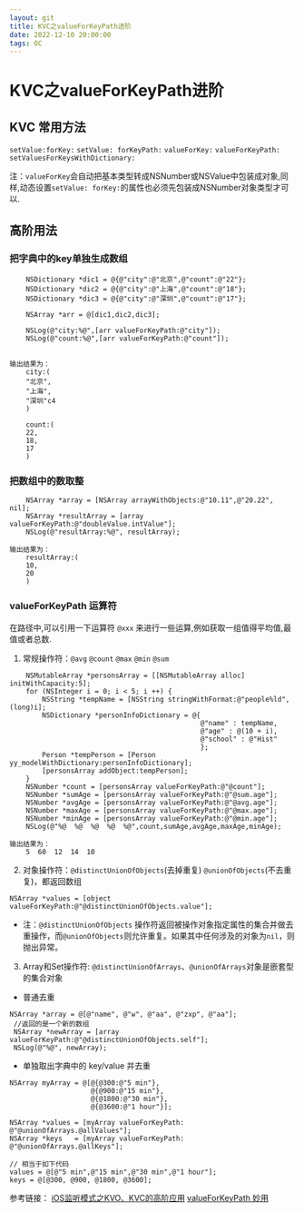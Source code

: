 ```yaml
---
layout: git
title: KVC之valueForKeyPath进阶
date: 2022-12-10 20:00:00
tags: OC
--- 
```


# KVC之valueForKeyPath进阶

## KVC 常用方法
`setValue:forKey:`
`setValue: forKeyPath:`
`valueForKey:`
`valueForKeyPath:`
`setValuesForKeysWithDictionary:`

注：`valueForKey`会自动把基本类型转成NSNumber或NSValue中包装成对象,同样,动态设置`setValue: forKey:`的属性也必须先包装成NSNumber对象类型才可以.


## 高阶用法

### 把字典中的key单独生成数组

```
    NSDictionary *dic1 = @{@"city":@"北京",@"count":@"22"};
    NSDictionary *dic2 = @{@"city":@"上海",@"count":@"18"};
    NSDictionary *dic3 = @{@"city":@"深圳",@"count":@"17"};
    
    NSArray *arr = @[dic1,dic2,dic3];
    
    NSLog(@"city:%@",[arr valueForKeyPath:@"city"]);
    NSLog(@"count:%@",[arr valueForKeyPath:@"count"]);
    
```  

```
输出结果为：
    city:(
    "北京",
    "上海",
    "深圳"c4
    )   

    count:(
    22,
    18,
    17
    )
```

### 把数组中的数取整
```
    NSArray *array = [NSArray arrayWithObjects:@"10.11",@"20.22", nil];
    NSArray *resultArray = [array valueForKeyPath:@"doubleValue.intValue"];
    NSLog(@"resultArray:%@", resultArray);
```

```
输出结果为：
    resultArray:(
    10,
    20
    )
```

### valueForKeyPath 运算符
在路径中,可以引用一下运算符 `@xxx` 来进行一些运算,例如获取一组值得平均值,最值或者总数.

1. 常规操作符：`@avg` `@count` `@max` `@min` `@sum`
```
    NSMutableArray *personsArray = [[NSMutableArray alloc] initWithCapacity:5];
    for (NSInteger i = 0; i < 5; i ++) {
        NSString *tempName = [NSString stringWithFormat:@"people%ld",(long)i];
        NSDictionary *personInfoDictionary = @{
                                               @"name" : tempName,
                                               @"age" : @(10 + i),
                                               @"school" : @"Hist"
                                               };
        Person *tempPerson = [Person yy_modelWithDictionary:personInfoDictionary];
        [personsArray addObject:tempPerson];
    }
    NSNumber *count = [personsArray valueForKeyPath:@"@count"];
    NSNumber *sumAge = [personsArray valueForKeyPath:@"@sum.age"];
    NSNumber *avgAge = [personsArray valueForKeyPath:@"@avg.age"];
    NSNumber *maxAge = [personsArray valueForKeyPath:@"@max.age"];
    NSNumber *minAge = [personsArray valueForKeyPath:@"@min.age"];
    NSLog(@"%@  %@  %@  %@  %@",count,sumAge,avgAge,maxAge,minAge);
```
```
输出结果为：
    5  60  12  14  10
```

2. 对象操作符：`@distinctUnionOfObjects`(去掉重复) `@unionOfObjects`(不去重复)，都返回数组
```
NSArray *values = [object valueForKeyPath:@"@distinctUnionOfObjects.value"];
```
* 注：`@distinctUnionOfObjects` 操作符返回被操作对象指定属性的集合并做去重操作，而`@unionOfObjects`则允许重复。如果其中任何涉及的对象为`nil`，则抛出异常。

3. Array和Set操作符: `@distinctUnionOfArrays`、`@unionOfArrays`对象是嵌套型的集合对象

* 普通去重
```
NSArray *array = @[@"name", @"w", @"aa", @"zxp", @"aa"];
 //返回的是一个新的数组
 NSArray *newArray = [array valueForKeyPath:@"@distinctUnionOfObjects.self"];
 NSLog(@"%@", newArray);
```
* 单独取出字典中的 key/value 并去重
```
NSArray myArray = @[@{@300:@"5 min"},
                    @{@900:@"15 min"},
                    @{@1800:@"30 min"},
                    @{@3600:@"1 hour"}];
                    
NSArray *values = [myArray valueForKeyPath: @"@unionOfArrays.@allValues"];
NSArray *keys   = [myArray valueForKeyPath: @"@unionOfArrays.@allKeys"];
```

```
// 相当于如下代码
values = @[@"5 min",@"15 min",@"30 min",@"1 hour"];
keys = @[@300, @900, @1800, @3600];

```



参考链接：
[iOS监听模式之KVO、KVC的高阶应用](https://blog.51cto.com/u_15894905/5896194)
[valueForKeyPath 妙用](https://blog.csdn.net/chusi3843/article/details/100617629)
